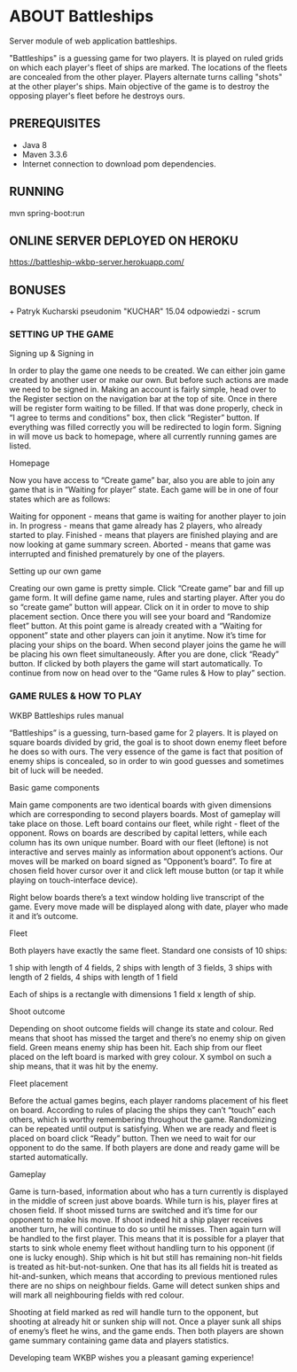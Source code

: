 # ABOUT Battleships

Server module of web application battleships.

"Battleships" is a guessing game for two players. 
It is played on ruled grids on which each player's fleet of ships are marked. 
The locations of the fleets are concealed from the other player. 
Players alternate turns calling "shots" at the other player's ships. 
Main objective of the game is to destroy the opposing player's fleet
before he destroys ours.

## PREREQUISITES 

* Java 8
* Maven 3.3.6
* Internet connection to download pom dependencies.

## RUNNING
 
mvn spring-boot:run

## ONLINE SERVER DEPLOYED ON HEROKU

https://battleship-wkbp-server.herokuapp.com/

## BONUSES

\+ Patryk Kucharski pseudonim "KUCHAR" 15.04 odpowiedzi - scrum

### SETTING UP THE GAME

Signing up & Signing in

In order to play the game one needs to be created. We can either join game created by another user or make our own. But before such actions are made we need to be signed in. Making an account is fairly simple, head over to the Register section on the navigation bar at the top of site. Once in there will be register form waiting to be filled. If that was done properly, check in “I agree to terms and conditions” box, then click “Register” button. If everything was filled correctly you will be redirected to login form. Signing in will move us back to homepage, where all currently running games are listed. 

Homepage

Now you have access to “Create game” bar, also you are able to join any game that is in “Waiting for player” state. Each game will be in one of four states which are as follows:

Waiting for opponent - means that game is waiting for another player to join in.
In progress - means that game already has 2 players, who already started to play.
Finished - means that players are finished playing and are now looking at game summary screen. 
Aborted - means that game was interrupted and finished prematurely by one of the players.

Setting up our own game

Creating our own game is pretty simple. Click “Create game” bar and fill up game form. It will define game name, rules and starting player. After you do so “create game” button will appear. Click on it in order to move to ship placement section. Once there you will see your board and “Randomize fleet” button. At this point game is already created with a “Waiting for opponent” state and other players can join it anytime. Now it’s time for placing your ships on the board. When second player joins the game he will be placing his own fleet simultaneously. After you are done, click “Ready” button. If clicked by both players the game will start automatically. To continue from now on head over to the “Game rules & How to play” section. 


### GAME RULES & HOW TO PLAY

WKBP Battleships rules manual

“Battleships” is a guessing, turn-based game for 2 players. It is played on square boards divided by grid, the goal is to shoot down enemy fleet before he does so with ours. The very essence of the game is fact that position of enemy ships is concealed, so in order to win good guesses and sometimes bit of luck will be needed. 

Basic game components

Main game components are two identical boards with given dimensions which are corresponding to second players boards. Most of gameplay will take place on those. Left board contains our fleet, while right - fleet of the opponent. Rows on boards are described by capital letters, while each column has its own unique number. Board with our fleet (leftone) is not interactive and serves mainly as information about opponent’s actions. Our moves will be marked on board signed as “Opponent’s board”. To fire at chosen field hover cursor over it and click left mouse button (or tap it while playing on touch-interface device). 

Right below boards there’s a text window holding live transcript of the game. Every move made will be displayed along with date, player who made it and it’s outcome. 

Fleet

Both players have exactly the same fleet. Standard one consists of 10 ships:

1 ship with length of 4 fields,
2 ships with length of 3 fields,
3 ships with length of 2 fields,
4 ships with length of 1 field

Each of ships is a rectangle with dimensions 1 field x length of ship.

Shoot outcome

Depending on shoot outcome fields will change its state and colour. Red means that shoot has missed the target and there’s no enemy ship on given field. Green means enemy ship has been hit. Each ship from our fleet placed on the left board is marked with grey colour. X symbol on such a ship means, that it was hit by the enemy.

Fleet placement

Before the actual games begins, each player randoms placement of his fleet on board. According to rules of placing the ships they can’t “touch” each others, which is worthy remembering throughout the game. Randomizing can be repeated until output is satisfying. When we are ready and fleet is placed on board click “Ready” button. Then we need to wait for our opponent to do the same. If both players are done and ready game will be started automatically. 

Gameplay

Game is turn-based, information about who has a turn currently is displayed in the middle of screen just above boards. While turn is his, player fires at chosen field. If shoot missed turns are switched and it’s time for our opponent to make his move. If shoot indeed hit a ship player receives another turn, he will continue to do so until he misses. Then again turn will be handled to the first player. This means that it is possible for a player that starts to sink whole enemy fleet without handling turn to his opponent (if one is lucky enough). Ship which is hit but still has remaining non-hit fields is treated as hit-but-not-sunken. One that has its all fields hit is treated as hit-and-sunken, which means that according to previous mentioned rules there are no ships on neighbour fields. Game will detect sunken ships and will mark all neighbouring fields with red colour.        
	           		
Shooting at field marked as red will handle turn to the opponent, but shooting at already hit or sunken ship will not. Once a player sunk all ships of enemy’s fleet he wins, and the game ends. Then both players are shown game summary containing game data and players statistics. 

Developing team WKBP wishes you a pleasant gaming experience!
